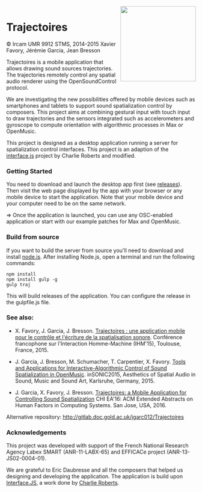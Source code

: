 <img src="icon.jpg" align="right" width=200>

# Trajectoires

© Ircam UMR 9912 STMS, 2014-2015
Xavier Favory, Jérémie Garcia, Jean Bresson


Trajectoires is a mobile application that allows drawing sound sources trajectories.
The trajectories remotely control any spatial audio renderer using the OpenSoundControl protocol.

We are investigating the new possibilities offered by mobile devices such as smartphones and tablets to support sound spatialization control by composers. This project aims at combining gestural input with touch input to draw trajectories and the sensors integrated such as accelerometers and gyroscope to compute orientation with algorithmic processes in Max or OpenMusic.


This project is designed as a desktop application running a server for spatialization control interfaces.
This project is an adaption of the [interface.js][interfacejs] project by Charlie Roberts and modified.


### Getting Started 

You need to download and launch the desktop app first (see [releases](https://github.com/j-bresson/trajectoires/releases)).
Then visit the web page displayed by the app with your browser or any mobile device to start the application.
Note that your mobile device and your computer need to be on the same network.

=> Once the application is launched, you can use any OSC-enabled application or start with our example patches for Max and OpenMusic.


### Build from source
If you want to build the server from source you'll need to download and install [node.js][nodejs]. After installing Node.js, open a terminal and run the following commands:

```
npm install
npm install gulp -g
gulp traj
```

This will build releases of the application.
You can configure the release in the gulpfile.js file.

[nodejs]:http://nodejs.org
[npm]:http://nodejs.org/download/
[node-webkit]:https://github.com/rogerwang/node-webkit#downloads
[interfacejs]:https://github.com/charlieroberts/interface.js





### See also:

* X. Favory, J. Garcia, J. Bresson. [Trajectoires : une application mobile pour le contrôle et l'écriture de la spatialisation sonore](https://hal.archives-ouvertes.fr/hal-01218595). Conférence francophone sur l'Interaction Homme-Machine (IHM'15), Toulouse, France, 2015.

* J. Garcia, J. Bresson, M. Schumacher, T. Carpentier, X. Favory. [Tools and Applications for Interactive-Algorithmic Control of Sound Spatialization in OpenMusic](https://hal.inria.fr/hal-01226263). inSONIC2015, Aesthetics of Spatial Audio in Sound, Music and Sound Art, Karlsruhe, Germany, 2015.

* J. Garcia, X. Favory, J. Bresson. [Trajectoires: a Mobile Application for Controlling Sound Spatialization](https://hal.inria.fr/hal-01285852) CHI EA'16: ACM Extended Abstracts on Human Factors in Computing Systems. San Jose, USA, 2016.

Alternative repository: http://gitlab.doc.gold.ac.uk/jgarc012/Trajectoires

### Acknowledgements

This project was developed with support of the French National Research Agency Labex SMART (ANR-11-LABX-65) and EFFICACe project (ANR-13-JS02-0004-01). 

We are grateful to Eric Daubresse and all the composers that helped us designing and developing the application.
The application is build upon [Interface.JS](http://www.charlie-roberts.com/interface/), a work done by [Charlie Roberts](http://www.charlie-roberts.com/).

